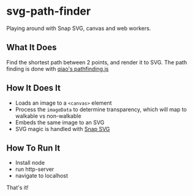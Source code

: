 # svg-path-finder
Playing around with Snap SVG, canvas and web workers.

## What It Does
Find the shortest path between 2 points, and render it to SVG.  The path finding is done with [qiao's pathfinding.js](https://github.com/qiao/PathFinding.js)

## How It Does It
* Loads an image to a `<canvas>` element
* Process the `imageData` to determine transparency, which will map to walkable vs non-walkable
* Embeds the same image to an SVG
* SVG magic is handled with [Snap SVG](http://snapsvg.io/)

## How To Run It
* Install node
* run http-server
* navigate to localhost

That's it!
